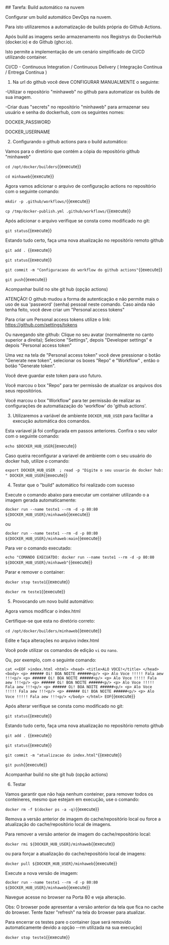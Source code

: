 ## Tarefa: Build automático na nuvem


Configurar um build automático DevOps na nuvem. 

Para isto utilizaremos a automatização de builds própria do Github Actions.

Após build as imagens serão armazenamento nos Registrys do DockerHub (docker.io) e do Github (ghcr.io).

Isto permite a implementação de um cenário simplificado de CI/CD utilizando container.

CI/CD - Continuous Integration / Continuous Delivery ( Integração Contínua / Entrega Contínua )


1) Na url do github você deve CONFIGURAR MANUALMENTE o seguinte:

-Utilizar o repositório "minhaweb" no github para automatizar os builds de sua imagem.

-Criar duas "secrets" no repositório "minhaweb" para armazenar seu usuário e senha do dockerhub, com os seguintes nomes:

DOCKER_PASSWORD

DOCKER_USERNAME 



2) Configurando o github actions para o build automático:

Vamos para o diretório que contém a cópia do repositório github "minhaweb"

`cd /opt/docker/builders`{{execute}}

`cd minhaweb`{{execute}}

Agora vamos adicionar o arquivo de configuração actions no repositório com o seguinte comando:

`mkdir -p .github/workflows/`{{execute}}

`cp /tmp/docker-publish.yml .github/workflows/`{{execute}}

Após adicionar o arquivo verifique se consta como modificado no git:

`git status`{{execute}}

Estando tudo certo, faça uma nova atualização no repositório remoto github

`git add . `{{execute}}

`git status`{{execute}}

`git commit -m "Configuracaoo do workflow do github actions"`{{execute}}

`git push`{{execute}}

Acompanhar build no site git hub (opção actions)

ATENÇÃO! O github mudou a forma de autenticação e não permite mais o uso de sua 'password' (senha) pessoal neste comando. Caso ainda não tenha feito, você deve criar um "Personal access tokens"

Para criar um Personal access tokens utilize o link: https://github.com/settings/tokens

Ou navegando site github: Clique no seu avatar (normalmente no canto superior a direita); Selecione "Settings", depois "Developer settings" e depois "Personal access token"

Uma vez na tela de "Personal access token" você deve pressionar o botão "Generate new token", selecionar os boxes "Repo" e "Workflow" , então o botão "Generate token".

Você deve guardar este token para uso futuro.

Você marcou o box "Repo" para ter permissão de atualizar os arquivos dos seus repositórios.

Você marcou o box "Workflow" para ter permissão de realizar as configurações de automatiazação do 'workflow' do 'github actions'.




3) Utilizaremos a variável de ambiente `DOCKER_HUB_USER` para facilitar a execução automática dos comandos.

Esta variavel já foi configurada em passos anteriores. Confira o seu valor com o seguinte comando:

`echo $DOCKER_HUB_USER`{{execute}}

Caso queira reconfigurar a variavel de ambiente com o seu usuário do docker hub, utilize o comando:

`export DOCKER_HUB_USER  ; read -p "Digite o seu usuario do docker hub: " DOCKER_HUB_USER`{{execute}}





4) Testar que o "build" automático foi realizado com sucesso

Execute o comando abaixo para executar um container utilizando o a imagem gerada automaticamente:

`docker run --name teste1 --rm -d -p 80:80 ${DOCKER_HUB_USER}/minhaweb`{{execute}}

ou

`docker run --name teste1 --rm -d -p 80:80 ${DOCKER_HUB_USER}/minhaweb:main`{{execute}}


Para ver o comando executado:

`echo "COMANDO EXECUATDO: docker run --name teste1 --rm -d -p 80:80 ${DOCKER_HUB_USER}/minhaweb"`{{execute}}


Parar e remover o container:

`docker stop teste1`{{execute}}

`docker rm teste1`{{execute}}



5) Provocando um novo build automátivo:

Agora vamos modificar o index.html

Certifique-se que esta no diretório correto:

`cd /opt/docker/builders/minhaweb`{{execute}}

Edite e faça alterações no arquivo index.html

Você pode utilizar os comandos de edição `vi` ou `nano`. 

Ou, por exemplo, com o seguinte comando:

`cat <<EOF >index.html
    <html>
      <head>
       <title>ALO VOCE!</title>
      </head>
      <body>
        <p> ###### Oi! BOA NOITE ######<p/>
        <p> Alo Voce !!!!! Fala aew !!!<p/>
        <p> ###### Oi! BOA NOITE ######<p/>
        <p> Alo Voce !!!!! Fala aew !!!<p/>
        <p> ###### Oi! BOA NOITE ######<p/>
        <p> Alo Voce !!!!! Fala aew !!!<p/>
        <p> ###### Oi! BOA NOITE ######<p/>
        <p> Alo Voce !!!!! Fala aew !!!<p/>
        <p> ###### Oi! BOA NOITE ######<p/>
        <p> Alo Voce !!!!! Fala aew !!!<p/>
      </body>
    </html>
EOF`{{execute}}


Após alterar verifique se consta como modificado no git:

`git status`{{execute}}

Estando tudo certo, faça uma nova atualização no repositório remoto github

`git add . `{{execute}}

`git status`{{execute}}

`git commit -m "atualizacao do index.html"`{{execute}}

`git push`{{execute}}

Acompanhar build no site git hub (opção actions)




6) Testar


Vamos garantir que não haja nenhum conteiner, para remover todos os conteineres, mesmo que estejam em execução, use o comando:

`docker rm -f $(docker ps -a -q)`{{execute}}

Remova a versão anterior de imagem do cache/repositório local ou force a atualização do cache/repositório local de imagens.

Para remover a versão anterior de imagem do cache/repositório local:

`docker rmi ${DOCKER_HUB_USER}/minhaweb`{{execute}}

ou para forçar a atualização do cache/repositório local de imagens:

`docker pull ${DOCKER_HUB_USER}/minhaweb`{{execute}}

Execute a nova versão de imagem:

`docker run --name teste1 --rm -d -p 80:80  ${DOCKER_HUB_USER}/minhaweb`{{execute}}

Navegue acesse no browser na Porta 80 e veja alteração.

Obs: O browser pode apresentar a versão anterior da tela que fica no cache do browser. Tente fazer "refresh" na tela do browser para atualizar.

Para encerrar os testes pare o container (que será removido automaticamente devido a opção --rm utilizada na sua execução)

`docker stop teste1`{{execute}}

